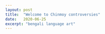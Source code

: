 ```yaml
---
layout: post
title:  "Welcome to Chinmoy controversies"
date:   2020-06-25
excerpt: "bengali language art"
---
```

